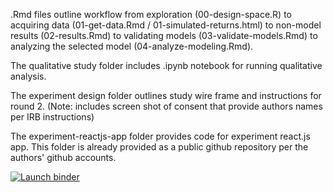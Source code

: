 .Rmd files outline workflow from exploration (00-design-space.R) to acquiring data (01-get-data.Rmd / 01-simulated-returns.html) to non-model results (02-results.Rmd) to validating models (03-validate-models.Rmd) to analyzing the selected model (04-analyze-modeling.Rmd).

The qualitative study folder includes .ipynb notebook for running qualitative analysis.

The experiment design folder outlines study wire frame and instructions for round 2. (Note: includes screen shot of consent that provide authors names per IRB instructions)

The experiment-reactjs-app folder provides code for experiment react.js app. This folder is already provided as a public github repository per the authors' github accounts.

[![Launch binder](https://mybinder.org/badge_logo.svg)](https://mybinder.org/v2/gh/wesslen/myopic-loss-aversion-vis-2021/HEAD?urlpath=rstudio)